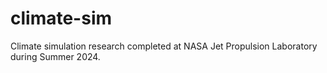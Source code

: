 # climate-sim

Climate simulation research completed at NASA Jet Propulsion Laboratory during Summer 2024.
